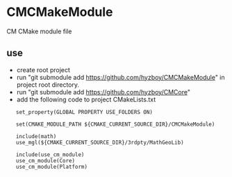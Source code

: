 # CMCMakeModule
CM CMake module file

## use

 - create root project
 - run "git submodule add https://github.com/hyzboy/CMCMakeModule" in project root directory.
 - run "git submodule add https://github.com/hyzboy/CMCore"
 - add the following code to project CMakeLists.txt
``` 
   set_property(GLOBAL PROPERTY USE_FOLDERS ON)
  
   set(CMAKE_MODULE_PATH ${CMAKE_CURRENT_SOURCE_DIR}/CMCMakeModule)
  
   include(math)
   use_mgl(${CMAKE_CURRENT_SOURCE_DIR}/3rdpty/MathGeoLib)
  
   include(use_cm_module)
   use_cm_module(Core)
   use_cm_module(Platform)
```
